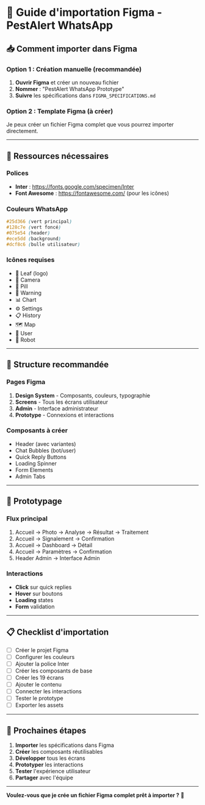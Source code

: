 # 🚀 Guide d'importation Figma - PestAlert WhatsApp

## 📥 Comment importer dans Figma

### Option 1 : Création manuelle (recommandée)

1. **Ouvrir Figma** et créer un nouveau fichier
2. **Nommer** : "PestAlert WhatsApp Prototype"
3. **Suivre** les spécifications dans `FIGMA_SPECIFICATIONS.md`

### Option 2 : Template Figma (à créer)

Je peux créer un fichier Figma complet que vous pourrez importer directement.

---

## 🎨 Ressources nécessaires

### Polices
- **Inter** : https://fonts.google.com/specimen/Inter
- **Font Awesome** : https://fontawesome.com/ (pour les icônes)

### Couleurs WhatsApp
```css
#25d366 (vert principal)
#128c7e (vert foncé)
#075e54 (header)
#ece5dd (background)
#dcf8c6 (bulle utilisateur)
```

### Icônes requises
- 🌱 Leaf (logo)
- 📸 Camera
- 💊 Pill
- 🚨 Warning
- 📊 Chart
- ⚙️ Settings
- 📋 History
- 🗺️ Map
- 👤 User
- 🤖 Robot

---

## 📱 Structure recommandée

### Pages Figma
1. **Design System** - Composants, couleurs, typographie
2. **Screens** - Tous les écrans utilisateur
3. **Admin** - Interface administrateur
4. **Prototype** - Connexions et interactions

### Composants à créer
- Header (avec variantes)
- Chat Bubbles (bot/user)
- Quick Reply Buttons
- Loading Spinner
- Form Elements
- Admin Tabs

---

## 🔗 Prototypage

### Flux principal
1. Accueil → Photo → Analyse → Résultat → Traitement
2. Accueil → Signalement → Confirmation
3. Accueil → Dashboard → Détail
4. Accueil → Paramètres → Confirmation
5. Header Admin → Interface Admin

### Interactions
- **Click** sur quick replies
- **Hover** sur boutons
- **Loading** states
- **Form** validation

---

## 📋 Checklist d'importation

- [ ] Créer le projet Figma
- [ ] Configurer les couleurs
- [ ] Ajouter la police Inter
- [ ] Créer les composants de base
- [ ] Créer les 19 écrans
- [ ] Ajouter le contenu
- [ ] Connecter les interactions
- [ ] Tester le prototype
- [ ] Exporter les assets

---

## 🎯 Prochaines étapes

1. **Importer** les spécifications dans Figma
2. **Créer** les composants réutilisables
3. **Développer** tous les écrans
4. **Prototyper** les interactions
5. **Tester** l'expérience utilisateur
6. **Partager** avec l'équipe

---

**Voulez-vous que je crée un fichier Figma complet prêt à importer ?** 🎨 